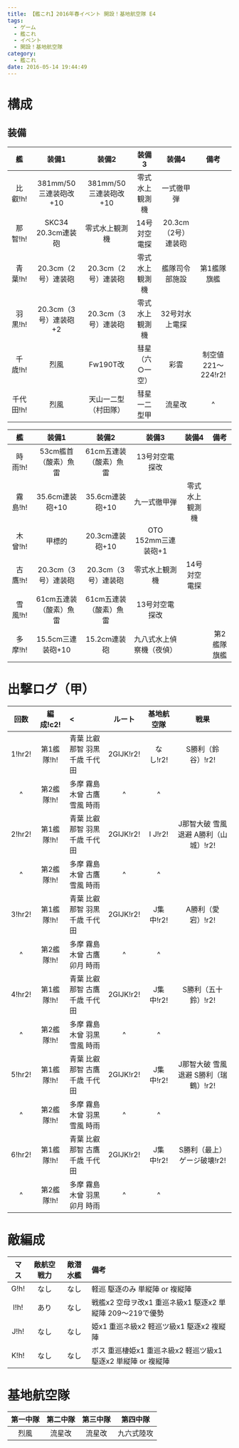 ```yaml
---
title: 【艦これ】2016年春イベント 開設！基地航空隊 E4
tags:
  - ゲーム
  - 艦これ
  - イベント
  - 開設！基地航空隊
category:
  - 艦これ
date: 2016-05-14 19:44:49
---
```


# 構成

## 装備

|艦|装備1|装備2|装備3|装備4|備考|
|:--:|:--:|:--:|:--:|:--:|:--:|
|比叡!h!|381mm/50 三連装砲改+10|381mm/50 三連装砲改+10|零式水上観測機|一式徹甲弾||
|那智!h!|SKC34 20.3cm連装砲|零式水上観測機|14号対空電探|20.3cm（2号）連装砲||
|青葉!h!|20.3cm（2号）連装砲|20.3cm（2号）連装砲|零式水上観測機|艦隊司令部施設|第1艦隊旗艦|
|羽黒!h!|20.3cm（3号）連装砲+2|20.3cm（3号）連装砲|零式水上観測機|32号対水上電探||
|千歳!h!|烈風|Fw190T改|彗星（六○一空）|彩雲|制空値 221～224!r2!|
|千代田!h!|烈風|天山一二型（村田隊）|彗星一二型甲|流星改|^|

|艦|装備1|装備2|装備3|装備4|備考|
|:--:|:--:|:--:|:--:|:--:|:--:|
|時雨!h!|53cm艦首（酸素）魚雷|61cm五連装（酸素）魚雷|13号対空電探改|||
|霧島!h!|35.6cm連装砲+10|35.6cm連装砲+10|九一式徹甲弾|零式水上観測機||
|木曾!h!|甲標的|20.3cm連装砲+10|OTO 152mm三連装砲+1|||
|古鷹!h!|20.3cm（3号）連装砲|20.3cm（3号）連装砲|零式水上観測機|14号対空電探||
|雪風!h!|61cm五連装（酸素）魚雷|61cm五連装（酸素）魚雷|13号対空電探改|||
|多摩!h!|15.5cm三連装砲+10|15.2cm連装砲|九八式水上偵察機（夜偵）||第2艦隊旗艦|

# 出撃ログ（甲）

|回数|編成!c2!|<|ルート|基地航空隊|戦果|
|:--:|:---:|:----|:--:|:-------:|:-:|
|1!hr2!|第1艦隊!h!|青葉 比叡 那智 羽黒 千歳 千代田|2GIJK!r2!|なし!r2!|S勝利（鈴谷）!r2!|
|^|第2艦隊!h!|多摩 霧島 木曾 古鷹 雪風 時雨|^|^|
|2!hr2!|第1艦隊!h!|青葉 比叡 那智 羽黒 千歳 千代田|2GIJK!r2!|I J!r2!|J那智大破 雪風退避 A勝利（山城）!r2!|
|^|第2艦隊!h!|多摩 霧島 木曾 古鷹 雪風 時雨|^|^|
|3!hr2!|第1艦隊!h!|青葉 比叡 那智 羽黒 千歳 千代田|2GIJK!r2!|J集中!r2!|A勝利（愛宕）!r2!|
|^|第2艦隊!h!|多摩 霧島 木曾 古鷹 卯月 時雨|^|^|
|4!hr2!|第1艦隊!h!|青葉 比叡 那智 古鷹 千歳 千代田|2GIJK!r2!|J集中!r2!|S勝利（五十鈴）!r2!|
|^|第2艦隊!h!|多摩 霧島 木曾 羽黒 雪風 時雨|^|^|
|5!hr2!|第1艦隊!h!|青葉 比叡 那智 古鷹 千歳 千代田|2GIJK!r2!|J集中!r2!|J那智大破 雪風退避 S勝利（瑞鶴）!r2!|
|^|第2艦隊!h!|多摩 霧島 木曾 羽黒 雪風 時雨|^|^|
|6!hr2!|第1艦隊!h!|青葉 比叡 那智 古鷹 千歳 千代田|2GIJK!r2!|J集中!r2!|S勝利（最上） ゲージ破壊!r2!|
|^|第2艦隊!h!|多摩 霧島 木曾 羽黒 卯月 時雨|^|^|

<!--
|1!hr2!|第1艦隊!h!|青葉 比叡 那智 古鷹 千歳 千代田|2G!r2!|J集中!r2!|!r2!|
|^|第2艦隊!h!|多摩 霧島 木曾 羽黒 雪風 時雨|^|^|
 -->

# 敵編成

|マス|敵航空戦力|敵潜水艦|備考|
|:-:|:-:|:-:|:-|
|G!h!|なし|なし|軽巡 駆逐のみ 単縦陣 or 複縦陣|
|I!h!|あり|なし|戦艦x2 空母ヲ改x1 重巡ネ級x1 駆逐x2 単縦陣 209～219で優勢|
|J!h!|なし|なし|姫x1 重巡ネ級x2 軽巡ツ級x1 駆逐x2 複縦陣|
|K!h!|なし|なし|ボス 重巡棲姫x1 重巡ネ級x2 軽巡ツ級x1 駆逐x2 単縦陣 or 複縦陣|

# 基地航空隊

|第一中隊|第二中隊|第三中隊|第四中隊|
|:------:|:-----:|:------:|:------:|
|烈風|流星改|流星改|九六式陸攻|

